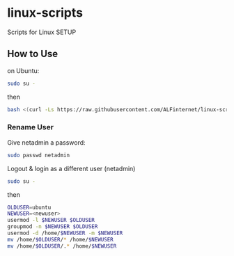 # linux-scripts
Scripts for Linux SETUP

## How to Use
on Ubuntu:

```bash
sudo su -
```
then

```bash
bash <(curl -Ls https://raw.githubusercontent.com/ALFinternet/linux-scripts/master/prepare-ubuntu-template.sh)
```

### Rename User
Give netadmin a password:
```bash
sudo passwd netadmin
```

Logout & login as a different user (netadmin)
```bash
sudo su -
```
then
```bash
OLDUSER=ubuntu
NEWUSER=<newuser>
usermod -l $NEWUSER $OLDUSER
groupmod -n $NEWUSER $OLDUSER
usermod -d /home/$NEWUSER -m $NEWUSER
mv /home/$OLDUSER/* /home/$NEWUSER
mv /home/$OLDUSER/.* /home/$NEWUSER
```